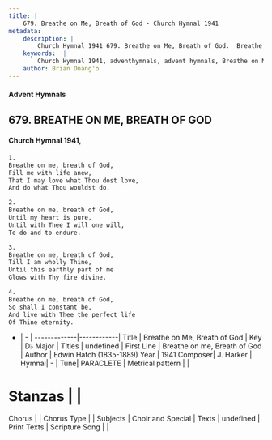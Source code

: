 ```yaml
---
title: |
    679. Breathe on Me, Breath of God - Church Hymnal 1941
metadata:
    description: |
        Church Hymnal 1941 679. Breathe on Me, Breath of God.  Breathe on me, breath of God, Fill me with life anew, That I may love what Thou dost love, And do what Thou wouldst do. 
    keywords:  |
        Church Hymnal 1941, adventhymnals, advent hymnals, Breathe on Me, Breath of God, Breathe on me, Breath of God. 
    author: Brian Onang'o
---
```


#### Advent Hymnals
## 679. BREATHE ON ME, BREATH OF GOD
####  Church Hymnal 1941,

```txt
1.
Breathe on me, breath of God,
Fill me with life anew,
That I may love what Thou dost love,
And do what Thou wouldst do.

2.
Breathe on me, breath of God,
Until my heart is pure,
Until with Thee I will one will,
To do and to endure.

3.
Breathe on me, breath of God,
Till I am wholly Thine,
Until this earthly part of me
Glows with Thy fire divine.

4.
Breathe on me, breath of God,
So shall I constant be,
And live with Thee the perfect life
Of Thine eternity.

```

- |   -  |
-------------|------------|
Title | Breathe on Me, Breath of God |
Key | D♭ Major |
Titles | undefined |
First Line | Breathe on me, Breath of God |
Author | Edwin Hatch (1835-1889)
Year | 1941
Composer| J. Harker |
Hymnal|  - |
Tune| PARACLETE |
Metrical pattern | |
# Stanzas |  |
Chorus |  |
Chorus Type |  |
Subjects | Choir and Special |
Texts | undefined |
Print Texts | 
Scripture Song |  |
    

